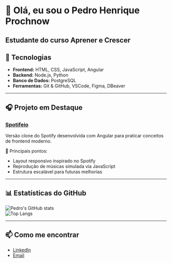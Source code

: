 # 👋 Olá, eu sou o Pedro Henrique Prochnow

Estudante do curso Aprener e Crescer
---

## 🚀 Tecnologias
- **Frontend:** HTML, CSS, JavaScript, Angular  
- **Backend:** Node.js, Python  
- **Banco de Dados:** PostgreSQL  
- **Ferramentas:** Git & GitHub, VSCode, Figma, DBeaver  

---

## 🎧 Projeto em Destaque

### [Spotifeio](https://github.com/Pedro-Prochnow/spotifeio)
Versão clone do Spotify desenvolvida com Angular para praticar conceitos de frontend moderno.

📌 Principais pontos:
- Layout responsivo inspirado no Spotify  
- Reprodução de músicas simulada via JavaScript  
- Estrutura escalável para futuras melhorias  

---

## 📊 Estatísticas do GitHub
![Pedro's GitHub stats](https://github-readme-stats.vercel.app/api?username=Pedro-Prochnow&show_icons=true&theme=default)  
![Top Langs](https://github-readme-stats.vercel.app/api/top-langs/?username=Pedro-Prochnow&layout=compact&theme=default)

---

## 📫 Como me encontrar
- [LinkedIn](https://www.linkedin.com/in/pedro-henrique-prochnow/)  
- [Email](pedrohenriqueprochnow@gmail.com)  
